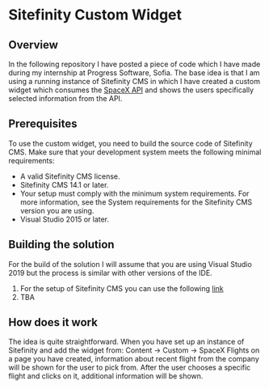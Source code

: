 # Sitefinity Custom Widget
## Overview
In the following repository I have posted a piece of code which I have made during my internship at Progress Software, Sofia. The base idea is that I am using a running instance of Sitefinity CMS in which I have created a custom widget which consumes the [SpaceX API](https://github.com/r-spacex/SpaceX-API) and shows the users specifically selected information from the API.

## Prerequisites
To use the custom widget, you need to build the source code of Sitefinity CMS. Make sure that your development system meets the following minimal requirements:

* A valid Sitefinity CMS license.
* Sitefinity CMS 14.1 or later.
* Your setup must comply with the minimum system requirements. For more information, see the System requirements for the Sitefinity CMS version you are using.
* Visual Studio 2015 or later.

## Building the solution
For the build of the solution I will assume that you are using Visual Studio 2019 but the process is similar with other versions of the IDE.

1. For the setup of Sitefinity CMS you can use the following [link](https://www.progress.com/documentation/sitefinity-cms/install-sitefinity)
2. TBA

## How does it work

The idea is quite straightforward. When you have set up an instance of Sitefinity and add the widget from: Content -> Custom -> SpaceX Flights on a page you have created, information about recent flight from the company will be shown for the user to pick from. After the user chooses a specific flight and clicks on it, additional information will be shown.
